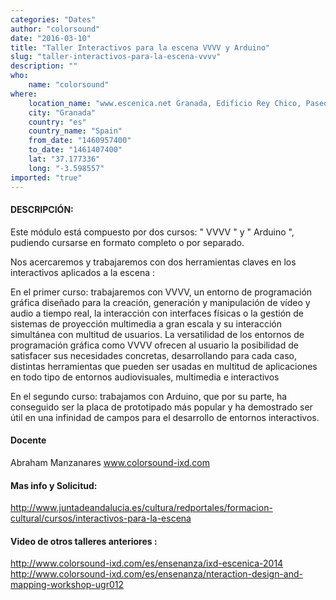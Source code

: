 ```yaml
---
categories: "Dates"
author: "colorsound"
date: "2016-03-10"
title: "Taller Interactivos para la escena VVVV y Arduino"
slug: "taller-interactivos-para-la-escena-vvvv"
description: ""
who: 
    name: "colorsound"
where: 
    location_name: "www.escenica.net Granada, Edificio Rey Chico, Paseo de los Tristes s/n. C.P.18010. Granada, Granada, Spain "
    city: "Granada"
    country: "es"
    country_name: "Spain"
    from_date: "1460957400"
    to_date: "1461407400"
    lat: "37.177336"
    long: "-3.598557"
imported: "true"
---
```



#### DESCRIPCIÓN:
Este módulo está compuesto por dos cursos: " VVVV " y " Arduino ", pudiendo cursarse en formato completo o  por separado. 

Nos acercaremos y trabajaremos con dos herramientas claves en los interactivos aplicados a la escena : 

En el primer curso: trabajaremos con  VVVV, un entorno de programación gráfica diseñado para la creación, generación y manipulación de vídeo y audio a  tiempo real, la interacción con interfaces físicas o la gestión de sistemas de proyección multimedia a gran escala y su interacción simultánea con multitud de usuarios. La versatilidad de los entornos de programación gráfica como VVVV ofrecen al usuario la posibilidad de satisfacer sus necesidades concretas, desarrollando para cada caso, distintas herramientas que pueden ser usadas en multitud de aplicaciones en todo tipo de entornos audiovisuales, multimedia e interactivos 

En el segundo curso: trabajamos con Arduino, que por su parte, ha conseguido ser la placa de prototipado más popular y ha demostrado ser útil en una infinidad de campos para el desarrollo de entornos interactivos. 

####  Docente 
Abraham Manzanares www.colorsound-ixd.com

####  Mas info y Solicitud:
http://www.juntadeandalucia.es/cultura/redportales/formacion-cultural/cursos/interactivos-para-la-escena

####  Video de otros talleres anteriores :
http://www.colorsound-ixd.com/es/ensenanza/ixd-escenica-2014
http://www.colorsound-ixd.com/es/ensenanza/nteraction-design-and-mapping-workshop-ugr012